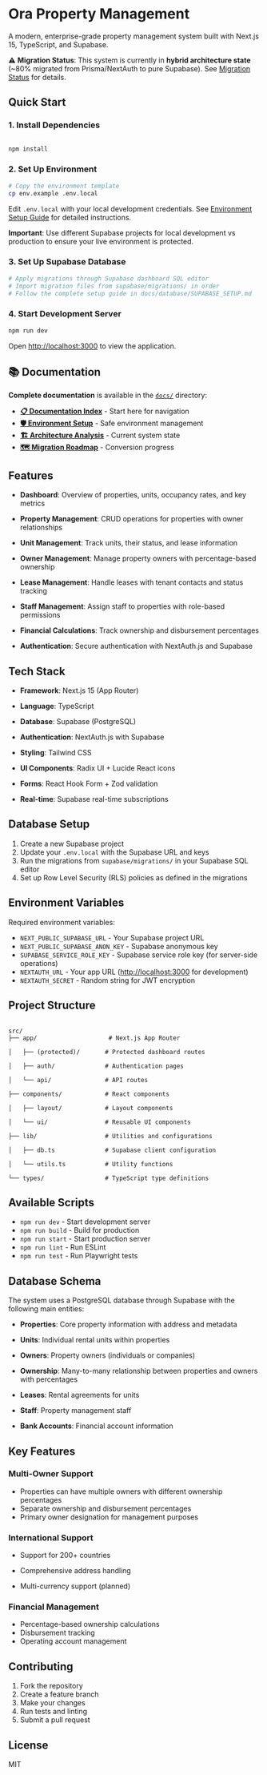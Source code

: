 # Ora Property Management

A modern, enterprise-grade property management system built with Next.js 15, TypeScript, and Supabase.

⚠️ **Migration Status**: This system is currently in **hybrid architecture state** (~80% migrated from Prisma/NextAuth
to pure Supabase). See [Migration Status](docs/architecture/MIGRATION_STATUS_AND_ROADMAP.md) for details.

## Quick Start

### 1. Install Dependencies

```bash

npm install

```

### 2. Set Up Environment

```bash
# Copy the environment template
cp env.example .env.local
```

Edit `.env.local` with your local development credentials. See [Environment Setup Guide](ENVIRONMENT_SETUP.md) for detailed instructions.

**Important**: Use different Supabase projects for local development vs production to ensure your live environment is protected.

### 3. Set Up Supabase Database

```bash
# Apply migrations through Supabase dashboard SQL editor
# Import migration files from supabase/migrations/ in order
# Follow the complete setup guide in docs/database/SUPABASE_SETUP.md
```

### 4. Start Development Server

```bash
npm run dev
```

Open [http://localhost:3000](http://localhost:3000) to view the application.

## 📚 Documentation

**Complete documentation** is available in the [`docs/`](docs/) directory:

- **[📋 Documentation Index](docs/README.md)** - Start here for navigation
- **[🛡️ Environment Setup](ENVIRONMENT_SETUP.md)** - Safe environment management
- **[🏗️ Architecture Analysis](docs/architecture/CURRENT_ARCHITECTURE_ANALYSIS.md)** - Current system state
- **[🗺️ Migration Roadmap](docs/architecture/MIGRATION_STATUS_AND_ROADMAP.md)** - Conversion progress

## Features

- **Dashboard**: Overview of properties, units, occupancy rates, and key metrics

- **Property Management**: CRUD operations for properties with owner relationships

- **Unit Management**: Track units, their status, and lease information

- **Owner Management**: Manage property owners with percentage-based ownership

- **Lease Management**: Handle leases with tenant contacts and status tracking

- **Staff Management**: Assign staff to properties with role-based permissions

- **Financial Calculations**: Track ownership and disbursement percentages

- **Authentication**: Secure authentication with NextAuth.js and Supabase

## Tech Stack

- **Framework**: Next.js 15 (App Router)

- **Language**: TypeScript

- **Database**: Supabase (PostgreSQL)

- **Authentication**: NextAuth.js with Supabase

- **Styling**: Tailwind CSS

- **UI Components**: Radix UI + Lucide React icons

- **Forms**: React Hook Form + Zod validation

- **Real-time**: Supabase real-time subscriptions

## Database Setup

1. Create a new Supabase project
2. Update your `.env.local` with the Supabase URL and keys
3. Run the migrations from `supabase/migrations/` in your Supabase SQL editor
4. Set up Row Level Security (RLS) policies as defined in the migrations

## Environment Variables

Required environment variables:

- `NEXT_PUBLIC_SUPABASE_URL` - Your Supabase project URL
- `NEXT_PUBLIC_SUPABASE_ANON_KEY` - Supabase anonymous key
- `SUPABASE_SERVICE_ROLE_KEY` - Supabase service role key (for server-side operations)
- `NEXTAUTH_URL` - Your app URL (<http://localhost:3000> for development)
- `NEXTAUTH_SECRET` - Random string for JWT encryption

## Project Structure

```text

src/
├── app/                    # Next.js App Router

│   ├── (protected)/       # Protected dashboard routes

│   ├── auth/              # Authentication pages

│   └── api/               # API routes

├── components/            # React components

│   ├── layout/            # Layout components

│   └── ui/                # Reusable UI components

├── lib/                   # Utilities and configurations

│   ├── db.ts              # Supabase client configuration

│   └── utils.ts           # Utility functions

└── types/                 # TypeScript type definitions

```

## Available Scripts

- `npm run dev` - Start development server
- `npm run build` - Build for production
- `npm run start` - Start production server
- `npm run lint` - Run ESLint
- `npm run test` - Run Playwright tests

## Database Schema

The system uses a PostgreSQL database through Supabase with the following main entities:

- **Properties**: Core property information with address and metadata

- **Units**: Individual rental units within properties

- **Owners**: Property owners (individuals or companies)

- **Ownership**: Many-to-many relationship between properties and owners with percentages

- **Leases**: Rental agreements for units

- **Staff**: Property management staff

- **Bank Accounts**: Financial account information

## Key Features

### Multi-Owner Support

- Properties can have multiple owners with different ownership percentages
- Separate ownership and disbursement percentages
- Primary owner designation for management purposes

### International Support

- Support for 200+ countries

- Comprehensive address handling
- Multi-currency support (planned)

### Financial Management

- Percentage-based ownership calculations
- Disbursement tracking
- Operating account management

## Contributing

1. Fork the repository
2. Create a feature branch
3. Make your changes
4. Run tests and linting
5. Submit a pull request

## License

MIT
